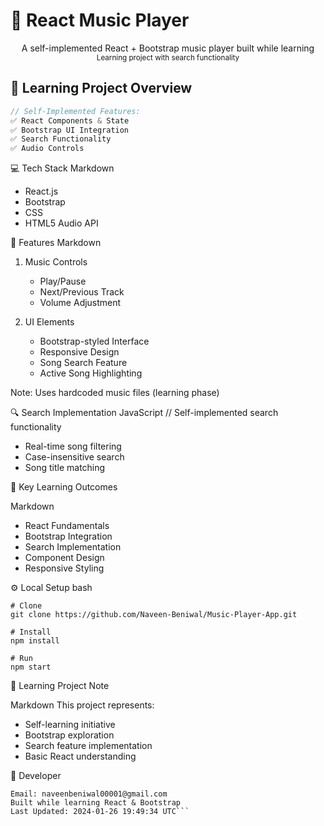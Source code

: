 # 🎵 React Music Player

<div align="center">
  A self-implemented React + Bootstrap music player built while learning
  <br>
  <small>Learning project with search functionality</small>
</div>

## 🎯 Learning Project Overview

```javascript
// Self-Implemented Features:
✅ React Components & State
✅ Bootstrap UI Integration 
✅ Search Functionality
✅ Audio Controls
```
💻 Tech Stack
Markdown
- React.js
- Bootstrap 
- CSS
- HTML5 Audio API

  
🎵 Features
Markdown
1. Music Controls
   - Play/Pause
   - Next/Previous Track
   - Volume Adjustment

2. UI Elements
   - Bootstrap-styled Interface
   - Responsive Design
   - Song Search Feature
   - Active Song Highlighting

Note: Uses hardcoded music files (learning phase)

🔍 Search Implementation
JavaScript
// Self-implemented search functionality
- Real-time song filtering
- Case-insensitive search
- Song title matching
  
🚀 Key Learning Outcomes

Markdown
- React Fundamentals
- Bootstrap Integration
- Search Implementation
- Component Design
- Responsive Styling

  
⚙️ Local Setup
bash
```
# Clone
git clone https://github.com/Naveen-Beniwal/Music-Player-App.git

# Install
npm install

# Run
npm start
```

📝 Learning Project Note

Markdown
This project represents:
- Self-learning initiative
- Bootstrap exploration
- Search feature implementation
- Basic React understanding
  
👤 Developer

```Naveen-Beniwal
Email: naveenbeniwal00001@gmail.com
Built while learning React & Bootstrap
Last Updated: 2024-01-26 19:49:34 UTC```
```
